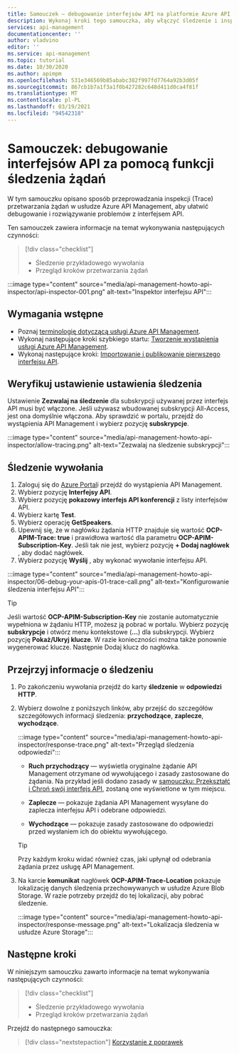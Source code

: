 ```yaml
---
title: Samouczek — debugowanie interfejsów API na platformie Azure API Management przy użyciu śledzenia żądań
description: Wykonaj kroki tego samouczka, aby włączyć śledzenie i inspekcję kroków przetwarzania żądań w usłudze Azure API Management.
services: api-management
documentationcenter: ''
author: vladvino
editor: ''
ms.service: api-management
ms.topic: tutorial
ms.date: 10/30/2020
ms.author: apimpm
ms.openlocfilehash: 531e346569b85ababc382f997fd7764a92b3d05f
ms.sourcegitcommit: 867cb1b7a1f3a1f0b427282c648d411d0ca4f81f
ms.translationtype: MT
ms.contentlocale: pl-PL
ms.lasthandoff: 03/19/2021
ms.locfileid: "94542318"
---
```

# <a name="tutorial-debug-your-apis-using-request-tracing"></a>Samouczek: debugowanie interfejsów API za pomocą funkcji śledzenia żądań

W tym samouczku opisano sposób przeprowadzania inspekcji (Trace) przetwarzania żądań w usłudze Azure API Management, aby ułatwić debugowanie i rozwiązywanie problemów z interfejsem API. 

Ten samouczek zawiera informacje na temat wykonywania następujących czynności:

> [!div class="checklist"]
> * Śledzenie przykładowego wywołania
> * Przegląd kroków przetwarzania żądań

:::image type="content" source="media/api-management-howto-api-inspector/api-inspector-001.png" alt-text="Inspektor interfejsu API":::

## <a name="prerequisites"></a>Wymagania wstępne

+ Poznaj [terminologię dotyczącą usługi Azure API Management](api-management-terminology.md).
+ Wykonaj następujące kroki szybkiego startu: [Tworzenie wystąpienia usługi Azure API Management](get-started-create-service-instance.md).
+ Wykonaj następujące kroki: [Importowanie i publikowanie pierwszego interfejsu API](import-and-publish.md).

## <a name="verify-allow-tracing-setting"></a>Weryfikuj ustawienie ustawienia śledzenia 

Ustawienie **Zezwalaj na śledzenie** dla subskrypcji używanej przez interfejs API musi być włączone. Jeśli używasz wbudowanej subskrypcji All-Access, jest ona domyślnie włączona. Aby sprawdzić w portalu, przejdź do wystąpienia API Management i wybierz pozycję **subskrypcje**.

   :::image type="content" source="media/api-management-howto-api-inspector/allow-tracing.png" alt-text="Zezwalaj na śledzenie subskrypcji":::

## <a name="trace-a-call"></a>Śledzenie wywołania

1. Zaloguj się do [Azure Portal](https://portal.azure.com)i przejdź do wystąpienia API Management.
1. Wybierz pozycję **Interfejsy API**.
1. Wybierz pozycję  **pokazowy interfejs API konferencji** z listy interfejsów API.
1. Wybierz kartę **Test**.
1. Wybierz operację **GetSpeakers**.
1. Upewnij się, że w nagłówku żądania HTTP znajduje się wartość **OCP-APIM-Trace: true** i prawidłowa wartość dla parametru **OCP-APIM-Subscription-Key**. Jeśli tak nie jest, wybierz pozycję **+ Dodaj nagłówek** , aby dodać nagłówek.
1. Wybierz pozycję **Wyślij** , aby wykonać wywołanie interfejsu API.

  :::image type="content" source="media/api-management-howto-api-inspector/06-debug-your-apis-01-trace-call.png" alt-text="Konfigurowanie śledzenia interfejsu API":::

> [!TIP]
> Jeśli wartość **OCP-APIM-Subscription-Key** nie zostanie automatycznie wypełniona w żądaniu HTTP, możesz ją pobrać w portalu. Wybierz pozycję **subskrypcje** i otwórz menu kontekstowe (**...**) dla subskrypcji. Wybierz pozycję **Pokaż/Ukryj klucze**. W razie konieczności można także ponownie wygenerować klucze. Następnie Dodaj klucz do nagłówka.

## <a name="review-trace-information"></a>Przejrzyj informacje o śledzeniu

1. Po zakończeniu wywołania przejdź do karty **śledzenie** w **odpowiedzi HTTP**.
1. Wybierz dowolne z poniższych linków, aby przejść do szczegółów szczegółowych informacji śledzenia: **przychodzące**, **zaplecze**, **wychodzące**.

     :::image type="content" source="media/api-management-howto-api-inspector/response-trace.png" alt-text="Przegląd śledzenia odpowiedzi":::

    * **Ruch przychodzący** — wyświetla oryginalne żądanie API Management otrzymane od wywołującego i zasady zastosowane do żądania. Na przykład jeśli dodano zasady w [samouczku: Przekształć i Chroń swój interfejs API](transform-api.md), zostaną one wyświetlone w tym miejscu.

    * **Zaplecze** — pokazuje żądania API Management wysyłane do zaplecza interfejsu API i odebrane odpowiedzi.

    * **Wychodzące** — pokazuje zasady zastosowane do odpowiedzi przed wysłaniem ich do obiektu wywołującego.

    > [!TIP]
    > Przy każdym kroku widać również czas, jaki upłynął od odebrania żądania przez usługę API Management.

1. Na karcie **komunikat** nagłówek **OCP-APIM-Trace-Location** pokazuje lokalizację danych śledzenia przechowywanych w usłudze Azure Blob Storage. W razie potrzeby przejdź do tej lokalizacji, aby pobrać śledzenie.

     :::image type="content" source="media/api-management-howto-api-inspector/response-message.png" alt-text="Lokalizacja śledzenia w usłudze Azure Storage":::
## <a name="next-steps"></a>Następne kroki

W niniejszym samouczku zawarto informacje na temat wykonywania następujących czynności:

> [!div class="checklist"]
> * Śledzenie przykładowego wywołania
> * Przegląd kroków przetwarzania żądań

Przejdź do następnego samouczka:

> [!div class="nextstepaction"]
> [Korzystanie z poprawek](api-management-get-started-revise-api.md)
